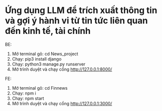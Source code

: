 # Ứng dụng LLM để trích xuất thông tin và gợi ý hành vi từ tin tức liên quan đến kinh tế, tài chính

BE:
1. 	Mở terminal gõ: cd News_project
2.	Chạy:  pip3 install django
3.	Chạy: python3 manage.py runserver
4.	Mở trình duyệt và chạy cổng http://127.0.0.1:8000/

FE:
1. Mở terminal gõ: cd Finnews
2. Chạy: npm i
3. Chạy: npm start
4. Mở trình duyệt và chạy cổng http://127.0.0.1:3000/
